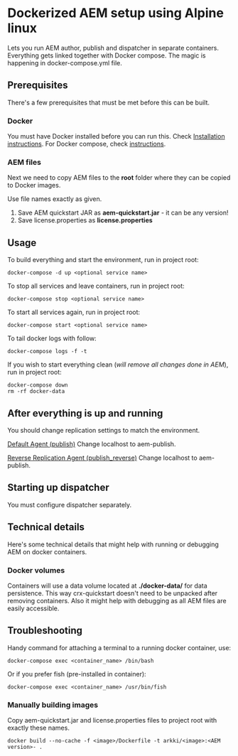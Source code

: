 # Dockerized AEM setup using Alpine linux

Lets you run AEM author, publish and dispatcher in separate containers.
Everything gets linked together with Docker compose.
The magic is happening in docker-compose.yml file.

## Prerequisites

There's a few prerequisites that must be met before this can be built.

### Docker

You must have Docker installed before you can run this.
Check [Installation instructions](https://docs.docker.com/engine/installation).
For Docker compose, check [instructions](https://docs.docker.com/compose/install/).

### AEM files

Next we need to copy AEM files to the **root** folder where they can be copied to Docker images.

Use file names exactly as given.

1.  Save AEM quickstart JAR as **aem-quickstart.jar** - it can be any version!
2.  Save license.properties as **license.properties**

## Usage

To build everything and start the environment, run in project root:

~~~
docker-compose -d up <optional service name>
~~~

To stop all services and leave containers, run in project root:

~~~
docker-compose stop <optional service name>
~~~

To start all services again, run in project root:

~~~
docker-compose start <optional service name>
~~~

To tail docker logs with follow:
~~~
docker-compose logs -f -t
~~~

If you wish to start everything clean (*will remove all changes done in AEM*), run in project root:

~~~
docker-compose down
rm -rf docker-data
~~~

## After everything is up and running

You should change replication settings to match the environment.

[Default Agent (publish)](http://localhost:4502/etc/replication/agents.author/publish.html)
Change localhost to aem-publish.

[Reverse Replication Agent (publish_reverse)](http://localhost:4502/etc/replication/agents.author/publish_reverse.html)
Change localhost to aem-publish.

## Starting up dispatcher

You must configure dispatcher separately.

## Technical details

Here's some technical details that might help with running or debugging AEM on docker containers.

### Docker volumes

Containers will use a data volume located at **./docker-data/** for data
persistence. This way crx-quickstart doesn't need to be unpacked after removing
containers. Also it might help with debugging as all AEM files are easily
accessible.

## Troubleshooting

Handy command for attaching a terminal to a running docker container, use:

~~~
docker-compose exec <container_name> /bin/bash
~~~

Or if you prefer fish (pre-installed in container):

~~~
docker-compose exec <container_name> /usr/bin/fish
~~~

### Manually building images

Copy aem-quickstart.jar and license.properties files to project root with exactly these names.

~~~
docker build --no-cache -f <image>/Dockerfile -t arkki/<image>:<AEM version>- .
~~~
